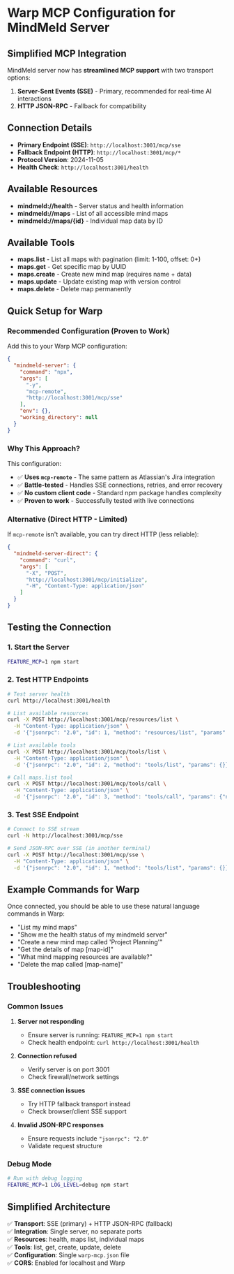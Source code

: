 # Warp MCP Configuration for MindMeld Server

## Simplified MCP Integration

MindMeld server now has **streamlined MCP support** with two transport options:

1. **Server-Sent Events (SSE)** - Primary, recommended for real-time AI interactions
2. **HTTP JSON-RPC** - Fallback for compatibility

## Connection Details

- **Primary Endpoint (SSE)**: `http://localhost:3001/mcp/sse`
- **Fallback Endpoint (HTTP)**: `http://localhost:3001/mcp/*`  
- **Protocol Version**: 2024-11-05
- **Health Check**: `http://localhost:3001/health`

## Available Resources

- **mindmeld://health** - Server status and health information
- **mindmeld://maps** - List of all accessible mind maps
- **mindmeld://maps/{id}** - Individual map data by ID

## Available Tools

- **maps.list** - List all maps with pagination (limit: 1-100, offset: 0+)
- **maps.get** - Get specific map by UUID
- **maps.create** - Create new mind map (requires name + data)
- **maps.update** - Update existing map with version control
- **maps.delete** - Delete map permanently

## Quick Setup for Warp

### Recommended Configuration (Proven to Work)

Add this to your Warp MCP configuration:

```json
{
  "mindmeld-server": {
    "command": "npx",
    "args": [
      "-y", 
      "mcp-remote",
      "http://localhost:3001/mcp/sse"
    ],
    "env": {},
    "working_directory": null
  }
}
```

### Why This Approach?

This configuration:
- ✅ **Uses `mcp-remote`** - The same pattern as Atlassian's Jira integration
- ✅ **Battle-tested** - Handles SSE connections, retries, and error recovery
- ✅ **No custom client code** - Standard npm package handles complexity
- ✅ **Proven to work** - Successfully tested with live connections

### Alternative (Direct HTTP - Limited)

If `mcp-remote` isn't available, you can try direct HTTP (less reliable):

```json
{
  "mindmeld-server-direct": {
    "command": "curl",
    "args": [
      "-X", "POST",
      "http://localhost:3001/mcp/initialize",
      "-H", "Content-Type: application/json"
    ]
  }
}
```

## Testing the Connection

### 1. Start the Server
```bash
FEATURE_MCP=1 npm start
```

### 2. Test HTTP Endpoints
```bash
# Test server health
curl http://localhost:3001/health

# List available resources
curl -X POST http://localhost:3001/mcp/resources/list \
  -H "Content-Type: application/json" \
  -d '{"jsonrpc": "2.0", "id": 1, "method": "resources/list", "params": {}}'

# List available tools  
curl -X POST http://localhost:3001/mcp/tools/list \
  -H "Content-Type: application/json" \
  -d '{"jsonrpc": "2.0", "id": 2, "method": "tools/list", "params": {}}'

# Call maps.list tool
curl -X POST http://localhost:3001/mcp/tools/call \
  -H "Content-Type: application/json" \
  -d '{"jsonrpc": "2.0", "id": 3, "method": "tools/call", "params": {"name": "maps.list", "arguments": {"limit": 5}}}'
```

### 3. Test SSE Endpoint
```bash
# Connect to SSE stream
curl -N http://localhost:3001/mcp/sse

# Send JSON-RPC over SSE (in another terminal)
curl -X POST http://localhost:3001/mcp/sse \
  -H "Content-Type: application/json" \
  -d '{"jsonrpc": "2.0", "id": 1, "method": "tools/list", "params": {}}'
```

## Example Commands for Warp

Once connected, you should be able to use these natural language commands in Warp:

- "List my mind maps"
- "Show me the health status of my mindmeld server"
- "Create a new mind map called 'Project Planning'"
- "Get the details of map [map-id]"
- "What mind mapping resources are available?"
- "Delete the map called [map-name]"

## Troubleshooting

### Common Issues

1. **Server not responding**
   - Ensure server is running: `FEATURE_MCP=1 npm start`
   - Check health endpoint: `curl http://localhost:3001/health`

2. **Connection refused**
   - Verify server is on port 3001
   - Check firewall/network settings

3. **SSE connection issues**
   - Try HTTP fallback transport instead
   - Check browser/client SSE support

4. **Invalid JSON-RPC responses**
   - Ensure requests include `"jsonrpc": "2.0"`
   - Validate request structure

### Debug Mode

```bash
# Run with debug logging
FEATURE_MCP=1 LOG_LEVEL=debug npm start
```

## Simplified Architecture

✅ **Transport**: SSE (primary) + HTTP JSON-RPC (fallback)  
✅ **Integration**: Single server, no separate ports  
✅ **Resources**: health, maps list, individual maps  
✅ **Tools**: list, get, create, update, delete  
✅ **Configuration**: Single `warp-mcp.json` file  
✅ **CORS**: Enabled for localhost and Warp
